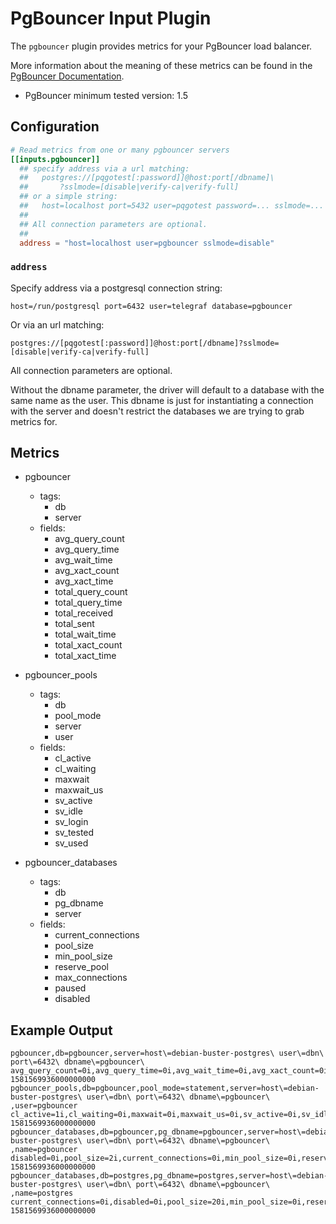 # PgBouncer Input Plugin

The `pgbouncer` plugin provides metrics for your PgBouncer load balancer.

More information about the meaning of these metrics can be found in the
[PgBouncer Documentation](https://pgbouncer.github.io/usage.html).

- PgBouncer minimum tested version: 1.5

## Configuration

```toml @sample.conf
# Read metrics from one or many pgbouncer servers
[[inputs.pgbouncer]]
  ## specify address via a url matching:
  ##   postgres://[pqgotest[:password]]@host:port[/dbname]\
  ##       ?sslmode=[disable|verify-ca|verify-full]
  ## or a simple string:
  ##   host=localhost port=5432 user=pqgotest password=... sslmode=... dbname=app_production
  ##
  ## All connection parameters are optional.
  ##
  address = "host=localhost user=pgbouncer sslmode=disable"
```

### `address`

Specify address via a postgresql connection string:

```text
host=/run/postgresql port=6432 user=telegraf database=pgbouncer
```

Or via an url matching:

```text
postgres://[pqgotest[:password]]@host:port[/dbname]?sslmode=[disable|verify-ca|verify-full]
```

All connection parameters are optional.

Without the dbname parameter, the driver will default to a database with the
same name as the user.  This dbname is just for instantiating a connection with
the server and doesn't restrict the databases we are trying to grab metrics for.

## Metrics

- pgbouncer
  - tags:
    - db
    - server
  - fields:
    - avg_query_count
    - avg_query_time
    - avg_wait_time
    - avg_xact_count
    - avg_xact_time
    - total_query_count
    - total_query_time
    - total_received
    - total_sent
    - total_wait_time
    - total_xact_count
    - total_xact_time

- pgbouncer_pools
  - tags:
    - db
    - pool_mode
    - server
    - user
  - fields:
    - cl_active
    - cl_waiting
    - maxwait
    - maxwait_us
    - sv_active
    - sv_idle
    - sv_login
    - sv_tested
    - sv_used

- pgbouncer_databases
  - tags:
    - db
    - pg_dbname
    - server
  - fields:
    - current_connections
    - pool_size
    - min_pool_size
    - reserve_pool
    - max_connections
    - paused
    - disabled

## Example Output

```shell
pgbouncer,db=pgbouncer,server=host\=debian-buster-postgres\ user\=dbn\ port\=6432\ dbname\=pgbouncer\  avg_query_count=0i,avg_query_time=0i,avg_wait_time=0i,avg_xact_count=0i,avg_xact_time=0i,total_query_count=26i,total_query_time=0i,total_received=0i,total_sent=0i,total_wait_time=0i,total_xact_count=26i,total_xact_time=0i 1581569936000000000
pgbouncer_pools,db=pgbouncer,pool_mode=statement,server=host\=debian-buster-postgres\ user\=dbn\ port\=6432\ dbname\=pgbouncer\ ,user=pgbouncer cl_active=1i,cl_waiting=0i,maxwait=0i,maxwait_us=0i,sv_active=0i,sv_idle=0i,sv_login=0i,sv_tested=0i,sv_used=0i 1581569936000000000
pgbouncer_databases,db=pgbouncer,pg_dbname=pgbouncer,server=host\=debian-buster-postgres\ user\=dbn\ port\=6432\ dbname\=pgbouncer\ ,name=pgbouncer disabled=0i,pool_size=2i,current_connections=0i,min_pool_size=0i,reserve_pool=0i,max_connections=0i,paused=0i 1581569936000000000
pgbouncer_databases,db=postgres,pg_dbname=postgres,server=host\=debian-buster-postgres\ user\=dbn\ port\=6432\ dbname\=pgbouncer\ ,name=postgres current_connections=0i,disabled=0i,pool_size=20i,min_pool_size=0i,reserve_pool=0i,paused=0i,max_connections=0i 1581569936000000000
```
